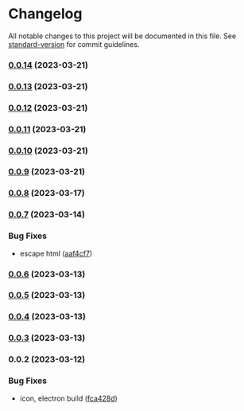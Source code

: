 # Changelog

All notable changes to this project will be documented in this file. See [standard-version](https://github.com/conventional-changelog/standard-version) for commit guidelines.

### [0.0.14](https://github.com/orbital-labs/mataair-desktop/compare/v0.0.13...v0.0.14) (2023-03-21)

### [0.0.13](https://github.com/orbital-labs/mataair-desktop/compare/v0.0.12...v0.0.13) (2023-03-21)

### [0.0.12](https://github.com/orbital-labs/mataair-desktop/compare/v0.0.10...v0.0.12) (2023-03-21)

### [0.0.11](https://github.com/orbital-labs/mataair-desktop/compare/v0.0.10...v0.0.11) (2023-03-21)

### [0.0.10](https://github.com/orbital-labs/mataair-desktop/compare/v0.0.9...v0.0.10) (2023-03-21)

### [0.0.9](https://github.com/orbital-labs/mataair-desktop/compare/v0.0.8...v0.0.9) (2023-03-21)

### [0.0.8](https://github.com/orbital-labs/mataair-desktop/compare/v0.0.7...v0.0.8) (2023-03-17)

### [0.0.7](https://github.com/orbital-labs/mataair-desktop/compare/v0.0.6...v0.0.7) (2023-03-14)


### Bug Fixes

* escape html ([aaf4cf7](https://github.com/orbital-labs/mataair-desktop/commit/aaf4cf76a654feb179cc9d06400625b643d01343))

### [0.0.6](https://github.com/orbital-labs/mataair-desktop/compare/v0.0.5...v0.0.6) (2023-03-13)

### [0.0.5](https://github.com/orbital-labs/mataair-desktop/compare/v0.0.4...v0.0.5) (2023-03-13)

### [0.0.4](https://github.com/orbital-labs/mataair-desktop/compare/v0.0.3...v0.0.4) (2023-03-13)

### [0.0.3](https://github.com/orbital-labs/mataair-desktop/compare/v0.0.2...v0.0.3) (2023-03-13)

### 0.0.2 (2023-03-12)


### Bug Fixes

* icon, electron build ([fca428d](https://github.com/orbital-labs/mataair-desktop/commit/fca428d75edf4eae436ffd53bbd72b2f0a205b4c))
